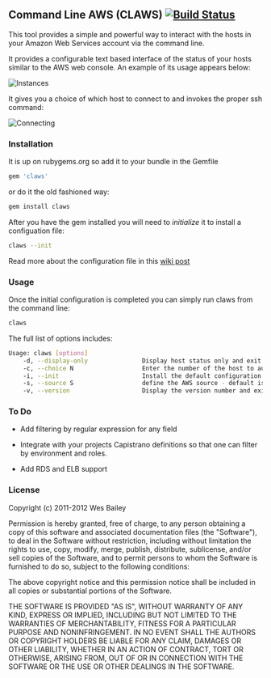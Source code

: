 ## Command Line AWS (CLAWS) [![Build Status](https://secure.travis-ci.org/wbailey/claws.png?branch=master)](http://travis-ci.org/wbailey/claws) 

This tool provides a simple and powerful way to interact with the hosts in your Amazon Web Services
account via the command line.

It provides a configurable text based interface of the status of your hosts similar to the AWS web
console.  An example of its usage appears below:

![Instances](http://i.imgur.com/VEC8V.png)

It gives you a choice of which host to connect to and invokes the proper ssh command:

![Connecting](http://i.imgur.com/b6ieS.png)

### Installation

It is up on rubygems.org so add it to your bundle in the Gemfile

```bash
gem 'claws'
```

or do it the old fashioned way:

```bash
gem install claws
```

After you have the gem installed you will need to _initialize_ it to install a configuation file:

```bash
claws --init
```

Read more about the configuration file in this [wiki post](https://github.com/wbailey/claws/wiki/Configuration-file)

### Usage

Once the initial configuration is completed you can simply run claws from the command line:

```bash
claws
```

The full list of options includes:

```bash
Usage: claws [options]
    -d, --display-only               Display host status only and exit
    -c, --choice N                   Enter the number of the host to automatically connect to
    -i, --init                       Install the default configuration file for the application
    -s, --source S                   define the AWS source - default is ec2
    -v, --version                    Display the version number and exit
```

### To Do

* Add filtering by regular expression for any field

* Integrate with your projects Capistrano definitions so that one can filter by environment and
  roles.

* Add RDS and ELB support

### License

Copyright (c) 2011-2012 Wes Bailey

Permission is hereby granted, free of charge, to any person obtaining a copy of this software and
associated documentation files (the "Software"), to deal in the Software without restriction,
including without limitation the rights to use, copy, modify, merge, publish, distribute,
sublicense, and/or sell copies of the Software, and to permit persons to whom the Software is
furnished to do so, subject to the following conditions:

The above copyright notice and this permission notice shall be included in all copies or substantial
portions of the Software.

THE SOFTWARE IS PROVIDED "AS IS", WITHOUT WARRANTY OF ANY KIND, EXPRESS OR IMPLIED, INCLUDING BUT
NOT LIMITED TO THE WARRANTIES OF MERCHANTABILITY, FITNESS FOR A PARTICULAR PURPOSE AND
NONINFRINGEMENT. IN NO EVENT SHALL THE AUTHORS OR COPYRIGHT HOLDERS BE LIABLE FOR ANY CLAIM, DAMAGES
OR OTHER LIABILITY, WHETHER IN AN ACTION OF CONTRACT, TORT OR OTHERWISE, ARISING FROM, OUT OF OR IN
CONNECTION WITH THE SOFTWARE OR THE USE OR OTHER DEALINGS IN THE SOFTWARE.
